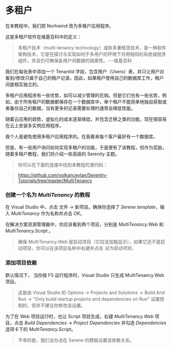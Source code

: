 # 多租户

在本教程中，我们把 Norhwind 改为多租户应用程序。

这是多租户软件在维基百科中的定义：

> 多租户技术（multi-tenancy technology）或称多重租赁技术，是一种软件架构技术，它是在探讨与实现如何于多用户的环境下共用相同的系统或程序组件，并且仍可确保各用户间数据的隔离性。---维基百科

我们在每张表中添加一个 TenantId 字段，包含用户（Users）表，并只让用户对看到/修改只属于自己的租户记录。因此，如果租户使用自己的数据库工作，租户间是相互独立的。

多租户应用程序有一些优势，如可以减少管理的花销。但是它们也有一些劣势，例如，由于所有租户的数据都保存在一个数据库中，单个租户不能简单地独自获取或者备份自己的数据。当有更多的记录需要处理时通常会降低性能。

随着云应用的趋势，虚拟化的成本逐渐降低，并包含迁移之类的功能，现在很容易在云上安装多实例应用程序。

我个人是避免使用多租户应用程序的。在我看来每个客户最好有一个数据库。

但是，有一些用户询问如何实现多租户的功能，于是便有了该教程，但作为奖励，随着多租户教程，我们将介绍一些高级的 Serenity 主题。

> 你可以在下面的连接中找到本教程的源代码：

> https://github.com/volkanceylan/Serenity-Tutorials/tree/master/MultiTenancy



### 创建一个名为 *MultiTenancy* 的教程

在 Visual Studio 中，点击 文件 -> 新项目。确保你选择了 *Serene template*，输入 *MultiTenancy* 作为名称并点击 *OK*。

在解决方案资源管理器中，你应该看到两个项目，分别是 *MultiTenancy.Web* 和 *MultiTenancy.Script* 。

> 确保 *MultiTenancy.Web* 是启动项目（它应该加粗显示），如果它还不是启动项目，你可以在该项目名称中右键并点击 *设为启动项目*。


### 添加项目依赖

默认情况下， 当你按 F5 运行程序时，Visual Studio 只生成 MultiTenancy.Web 项目。

> 这是由 Visual Studio 的 Options -> Projects and Solutions -> Build And Run -> "Only build startup projects and dependencies on Run" 设置控制的，但并不建议你修改该设置。

为了在 Web 项目运行时，也让 Script 项目生成，右键 *MultiTenancy.Web* 项目，点击 *Build Dependencies* -> *Project Dependencies* 并勾选 *Dependencies* 选项卡下的 *MultiTenancy.Script*。

> 不幸的是，我们没办法在 Serene 的模板设置该依赖关系。
